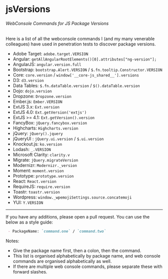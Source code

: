 # jsVersions
###### WebConsole Commands for JS Package Versions
Here is a list of all the webconsole commands I (and my many venerable colleagues) have used in penetration tests to discover package versions.

 - Adobe Target: `adobe.target.VERSION`
 - Angular: `getAllAngularRootElements()[0].attributes["ng-version"];`
 - AngularJS: `angular.version.full`  
 - Bootstrap: `bootstrap.Alert.VERSION` / `$.fn.tooltip.Constructor.VERSION`
 - Core: `core.version` / `window['__core-js_shared__'].versions`
 - D3: `d3.version`
 - Data Tables: `$.fn.dataTable.version` / `$().dataTable.version`
 - Dojo: `dojo.version`
 - Dropzone: `Dropzone.version`
 - Ember.js: `Ember.VERSION`
 - ExtJS 3.x: `Ext.version`  
 - ExtJS 4.0: `Ext.getVersion('extjs')`  
 - ExtJS >= 4.1: `Ext.getVersion().version`
 - FancyBox: `jQuery.fancybox.version`
 - Highcharts: `Highcharts.version`  
 - jQuery: `jQuery().jquery` 
 - jQueryUI : `jQuery.ui.version` / `$.ui.version`
 - Knockout.js: `ko.version`
 - Lodash: `_.VERSION`
 - Microsoft Clarity: `clarity.v`
 - Migrate: `jQuery.migrateVersion`
 - Modernizr: `Modernizr._version`
 - Moment: `moment.version`  
 - Prototype: `prototype.version`
 - React: `React.version`
 - RequireJS: `require.version`
 - Toastr: `toastr.version`
 - Wordpress: `window._wpemojiSettings.source.concatemoji`
 - YUI: `Y.VERSION`

__________________________
If you have any additions, please open a pull request. You can use the below as a style guide:

```md
 - PackageName: `command.one` / `command.two`
```

Notes:

 - Give the package name first, then a colon, then the command. 
 - This list is organised alphabetically by package name, and web console commands are organised alphabetically as well.
 - If there are multiple web console commands, please separate these with forward slashes.
